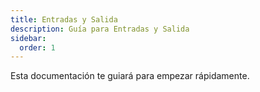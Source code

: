 ```yaml
---
title: Entradas y Salida
description: Guía para Entradas y Salida
sidebar:
  order: 1
---
```

Esta documentación te guiará para empezar rápidamente.
